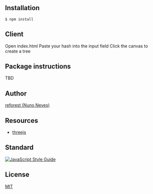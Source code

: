 ## Installation
```command
$ npm install
```

## Client
Open index.html
Paste your hash into the input field
Click the canvas to create a tree

## Package instructions
TBD

## Author
[reforest (Nuno Neves)](https://github.com/reforest)

## Resources
- [threejs](https://threejs.org/)

## Standard

[![JavaScript Style Guide](https://cdn.rawgit.com/standard/standard/master/badge.svg)](https://github.com/standard/standard)

## License
[MIT](https://github.com/reforest/celadon/blob/master/LICENSE)
